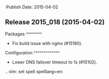 :Publish Date: 2015-04-02

Release 2015_018 (2015-04-02)
-----------------------------

Packages
^^^^^^^^

* Fix build issue with nginx (#15160).


Configuration
^^^^^^^^^^^^^

* Lower DNS failover timeout to 1s (#15102).


.. vim: set spell spelllang=en:

